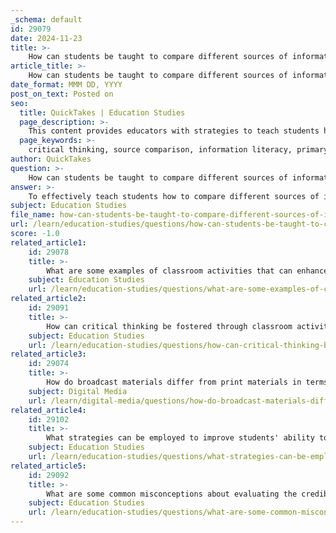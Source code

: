 ```yaml
---
_schema: default
id: 29079
date: 2024-11-23
title: >-
    How can students be taught to compare different sources of information effectively?
article_title: >-
    How can students be taught to compare different sources of information effectively?
date_format: MMM DD, YYYY
post_on_text: Posted on
seo:
  title: QuickTakes | Education Studies
  page_description: >-
    This content provides educators with strategies to teach students how to effectively compare different sources of information by promoting critical thinking, evaluation skills, and information literacy.
  page_keywords: >-
    critical thinking, source comparison, information literacy, primary sources, secondary sources, bias analysis, evaluation techniques, CRAAP test, SIFT method, graphic organizers, group analysis, Venn diagram, research skills, collaborative learning, classroom discussions
author: QuickTakes
question: >-
    How can students be taught to compare different sources of information effectively?
answer: >-
    To effectively teach students how to compare different sources of information, educators can implement a variety of structured activities and strategies that promote critical thinking and evaluation skills. Here are some effective methods based on the gathered information:\n\n1. **Understanding Source Types**: Begin by defining primary and secondary sources. Primary sources are original materials (e.g., historical documents, interviews), while secondary sources analyze or interpret primary sources (e.g., textbooks, articles). Conduct a sorting activity where students categorize examples of each type, which helps them grasp the distinctions and relevance of each source type.\n\n2. **Group Analysis**: Organize students into small groups and provide them with various sources related to a specific topic. Ask them to analyze these sources based on criteria such as authority, audience, and purpose. This collaborative effort encourages discussion and deeper understanding of how different sources can present information differently.\n\n3. **Venn Diagram Activity**: Utilize a Venn diagram worksheet where students can compare and contrast the sources they have reviewed. This visual representation helps them identify similarities and differences, fostering a clearer understanding of the sources' attributes.\n\n4. **Critical Analysis of Bias**: Teach students to critically analyze sources for bias and context. Provide examples of both primary and secondary sources on a particular topic, such as the Constitution, and guide students in discussing how the context in which a source was produced can influence its content and perspective.\n\n5. **Research Time**: Allow students time to research what constitutes reliable sources before diving into the lesson. This foundational knowledge will empower them to make informed comparisons.\n\n6. **Evaluation Techniques**: Introduce students to various evaluation methods, such as the CRAAP test (Currency, Relevance, Authority, Accuracy, Purpose) and the SIFT method (Stop, Investigate the Source, Find Trusted Coverage, Trace Claims). These frameworks provide students with practical tools to assess the credibility of sources.\n\n7. **Holistic Evaluation**: Encourage students to evaluate sources holistically by considering the author's credentials, the publication's reputation, and the presence of logical fallacies. This comprehensive approach helps them develop a critical mindset when consuming information.\n\n8. **Comparative Studies**: Engage students in comparative studies where they look at multiple sources on the same topic. This can include contrasting a Wikipedia entry with a peer-reviewed journal article to highlight differences in reliability and depth of information.\n\n9. **Use of Graphic Organizers**: Incorporate graphic organizers, such as tables and charts, to help students systematically compare and contrast information. This method not only aids in organization but also enhances their analytical skills.\n\n10. **Class Discussions**: Facilitate class discussions where students share their findings and reflections on the sources they analyzed. This collaborative learning environment encourages peer-to-peer learning and reinforces the importance of evaluating sources critically.\n\nBy employing these strategies, educators can equip students with the necessary skills to compare different sources of information effectively, fostering a more informed and discerning approach to research and information literacy.
subject: Education Studies
file_name: how-can-students-be-taught-to-compare-different-sources-of-information-effectively.md
url: /learn/education-studies/questions/how-can-students-be-taught-to-compare-different-sources-of-information-effectively
score: -1.0
related_article1:
    id: 29078
    title: >-
        What are some examples of classroom activities that can enhance information literacy?
    subject: Education Studies
    url: /learn/education-studies/questions/what-are-some-examples-of-classroom-activities-that-can-enhance-information-literacy
related_article2:
    id: 29091
    title: >-
        How can critical thinking be fostered through classroom activities related to information literacy?
    subject: Education Studies
    url: /learn/education-studies/questions/how-can-critical-thinking-be-fostered-through-classroom-activities-related-to-information-literacy
related_article3:
    id: 29074
    title: >-
        How do broadcast materials differ from print materials in terms of information dissemination?
    subject: Digital Media
    url: /learn/digital-media/questions/how-do-broadcast-materials-differ-from-print-materials-in-terms-of-information-dissemination
related_article4:
    id: 29102
    title: >-
        What strategies can be employed to improve students' ability to compare sources?
    subject: Education Studies
    url: /learn/education-studies/questions/what-strategies-can-be-employed-to-improve-students-ability-to-compare-sources
related_article5:
    id: 29092
    title: >-
        What are some common misconceptions about evaluating the credibility of sources?
    subject: Education Studies
    url: /learn/education-studies/questions/what-are-some-common-misconceptions-about-evaluating-the-credibility-of-sources
---
```


&nbsp;